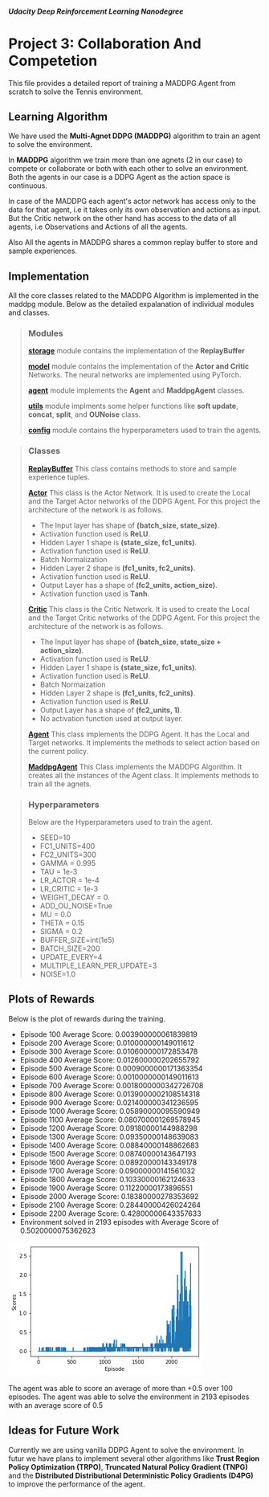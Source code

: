 ##### **Udacity Deep Reinforcement Learning Nanodegree**
# Project 3: Collaboration And Competetion
This file provides a detailed report of training a MADDPG Agent from scratch to solve the Tennis  environment.

## **Learning Algorithm**
We have used the **Multi-Agnet DDPG (MADDPG)** algorithm to train an agent to solve the environment. 

In **MADDPG** algorithm we train more than one agnets (2 in our case) to compete or collaborate or both with each other to solve an environment. Both the agents in our case is a DDPG Agent as the action space is continuous. 

In case of the MADDPG each agent's actor network has access only to the data for that agent, i.e it takes only its own observation and actions as input. But the Critic network on the other hand has access to the data of all agents, i.e Observations and Actions of all the agents.

Also All the agents in MADDPG shares a common replay buffer to store and sample experiences.

## **Implementation**
All the core classes related to the MADDPG Algorithm is implemented in the maddpg module. Below as the detailed expalanation of individual modules and classes.

>### **Modules**
>**[storage](./maddpg/storage.py)** module contains the implementation of the **ReplayBuffer**
>
>**[model](./maddpg/model.py)** module contains the implementation of the **Actor and Critic** Networks. The neural networks are implemented using PyTorch.
>
>**[agent](./maddpg/agent.py)** module implements the **Agent** and **MaddpgAgent** classes.
>
>**[utils](./maddpg/utils.py)** module implments some helper functions like **soft update**, **concat**, **split**, and **OUNoise** class.
>
> **[config](./config.py)** module contains the hyperparameters used to train the agents.

> ### **Classes**
> **[ReplayBuffer](./maddpg/storage.py#L8)** This class contains methods to store and sample experience tuples.
> 
> **[Actor](./maddpg/model.py#L13)** This class is the Actor Network. It is used to create the Local and the Target Actor networks of the DDPG Agent. For this project the architecture of the network is as follows.
> * The Input layer has shape of **(batch_size, state_size)**.
> * Activation function used is **ReLU**.
> * Hidden Layer 1 shape is **(state_size, fc1_units)**.
> * Activation function used is **ReLU**.
> * Batch Normalization
> * Hidden Layer 2 shape is **(fc1_units, fc2_units)**.
> * Activation function used is **ReLU**.
> * Output Layer has a shape of **(fc2_units, action_size)**.
> * Activation function used is **Tanh**.
>
> **[Critic](./maddpg/model.py#L49)** This class is the Critic Network. It is used to create the Local and the Target Critic networks of the DDPG Agent. For this project the architecture of the network is as follows.
> * The Input layer has shape of **(batch_size, state_size + action_size)**.
> * Activation function used is **ReLU**.
> * Hidden Layer 1 shape is **(state_size, fc1_units)**.
> * Activation function used is **ReLU**.
> * Batch Normaization
> * Hidden Layer 2 shape is **(fc1_units, fc2_units)**.
> * Activation function used is **ReLU**.
> * Output Layer has a shape of **(fc2_units, 1)**.
> * No activation function used at output layer.
>
> **[Agent](./maddpg/agent.py#L12)** This class implements the DDPG Agent. It has the Local and Target networks. It implements the methods to select action based on the current policy.
>
> **[MaddpgAgent](./maddpg/agent.py#L72)** This Class implements the MADDPG Algorithm. It creates all the instances of the Agent class. It implements methods to train all the agnets.

> ### **Hyperparameters**
> Below are the Hyperparameters used to train the agent.
> * SEED=10
> * FC1_UNITS=400
> * FC2_UNITS=300
> * GAMMA = 0.995
> * TAU = 1e-3              
> * LR_ACTOR = 1e-4         
> * LR_CRITIC = 1e-3        
> * WEIGHT_DECAY = 0.       
> * ADD_OU_NOISE=True
> * MU = 0.0
> * THETA = 0.15
> * SIGMA = 0.2
> * BUFFER_SIZE=int(1e5)
> * BATCH_SIZE=200
> * UPDATE_EVERY=4
> * MULTIPLE_LEARN_PER_UPDATE=3
> * NOISE=1.0

## **Plots of Rewards**
Below is the plot of rewards during the training.
* Episode 100	Average Score: 0.003900000061839819
* Episode 200	Average Score: 0.010000000149011612
* Episode 300	Average Score: 0.010600000172853478
* Episode 400	Average Score: 0.012600000202655792
* Episode 500	Average Score: 0.0009000000171363354
* Episode 600	Average Score: 0.0010000000149011613
* Episode 700	Average Score: 0.0018000000342726708
* Episode 800	Average Score: 0.0139000002108514318
* Episode 900	Average Score: 0.021400000341236595
* Episode 1000	Average Score: 0.05890000095590949
* Episode 1100	Average Score: 0.080700001269578945
* Episode 1200	Average Score: 0.09180000144988298
* Episode 1300	Average Score: 0.09350000148639083
* Episode 1400	Average Score: 0.08840000148862683
* Episode 1500	Average Score: 0.08740000143647193
* Episode 1600	Average Score: 0.08920000143349178
* Episode 1700	Average Score: 0.09000000141561032
* Episode 1800	Average Score: 0.10330000162124633
* Episode 1900	Average Score: 0.11220000173896551
* Episode 2000	Average Score: 0.18380000278353692
* Episode 2100	Average Score: 0.28440000426024264
* Episode 2200	Average Score: 0.42800000643357633
* Environment solved in 2193 episodes with Average Score of 0.5020000075362623

![Plot of reward](./images/reward_plot.png "Plot of Rewards")

The agent was able to score an average of more than +0.5 over 100 episodes. 
The agent was able to solve the environment in 2193 episodes with an average score of 0.5

## **Ideas for Future Work**
Currently we are using vanilla DDPG Agent to solve the environment. In futur we have plans to implement several other algorithms like **Trust Region Policy Optimization (TRPO)**, **Truncated Natural Policy Gradient (TNPG)** and the **Distributed Distributional Deterministic Policy Gradients (D4PG)** to improve the performance of the agent.